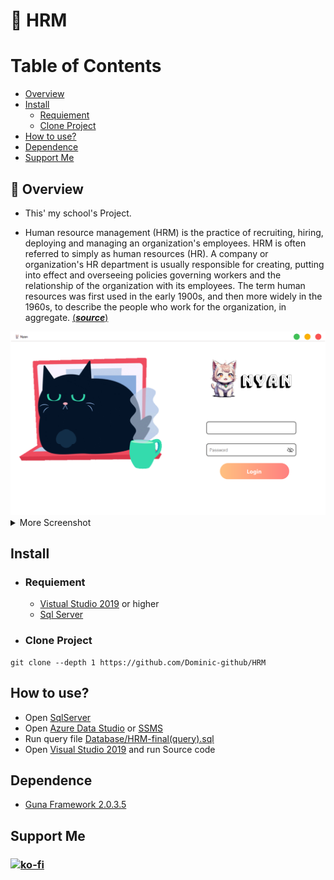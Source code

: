# 🚀 HRM

# Table of Contents

- [Overview](#Overview)
- [Install](#install)
  - [Requiement](.Requiement)
  - [Clone Project](.clone)
- [How to use?](#Htu)
- [Dependence](#dep)
- [Support Me](#support)

<div id="Overview"/>

## 📖 Overview

- This' my school's Project.
  </br>

- Human resource management (HRM) is the practice of recruiting, hiring, deploying and managing an organization's employees. HRM is often referred to simply as human resources (HR). A company or organization's HR department is usually responsible for creating, putting into effect and overseeing policies governing workers and the relationship of the organization with its employees. The term human resources was first used in the early 1900s, and then more widely in the 1960s, to describe the people who work for the organization, in aggregate.
  [(**_source_**)](https://www.techtarget.com/searchhrsoftware/definition/human-resource-management-HRM)

<img src="./.github/image/Login.jpg" title="Dashboard" />

<details>
  <summary>More Screenshot</summary>

</br>

- Admin

<img src="./.github/image/Admin.jpg">
</img>
</br>

</br>

- Myinfo

<img src="./.github/image/Myinfo.jpg">
</img>
</br>

</br>

- Directory

<img src="./.github/image/Directory.jpg">
</img>
</br>

</details>

<div id="install"/>

## Install

<div class="Requiement"/>

- ### Requiement
  - [Vistual Studio 2019](https://learn.microsoft.com/en-us/visualstudio/releases/2019/system-requirements) or higher
  - [Sql Server](https://www.microsoft.com/en-us/sql-server/sql-server-downloads)

<div class="clone"/>

- ### Clone Project

```
git clone --depth 1 https://github.com/Dominic-github/HRM
```

<div id="Htu"/>

## How to use?

- Open [SqlServer](https://www.microsoft.com/en-us/sql-server/sql-server-downloads)
- Open [Azure Data Studio](https://azure.microsoft.com/en-us/) or [SSMS](https://learn.microsoft.com/en-us/sql/ssms/download-sql-server-management-studio-ssms?view=sql-server-ver16)
- Run query file [Database/HRM-final(query).sql](<https://github.com/Dominic-github/HRM/blob/main/Database/HRM-final(query).sql>)
- Open [Visual Studio 2019](https://learn.microsoft.com/en-us/visualstudio/releases/2019/system-requirements) and run Source code

<div id="dep"/>

## Dependence

- [Guna Framework 2.0.3.5](https://www.nuget.org/packages/Guna.UI2.WinForms/2.0.3.5)

<div id="support"/>

## Support Me

### [![ko-fi](https://ko-fi.com/img/githubbutton_sm.svg)](https://ko-fi.com/dominic_kofi)
